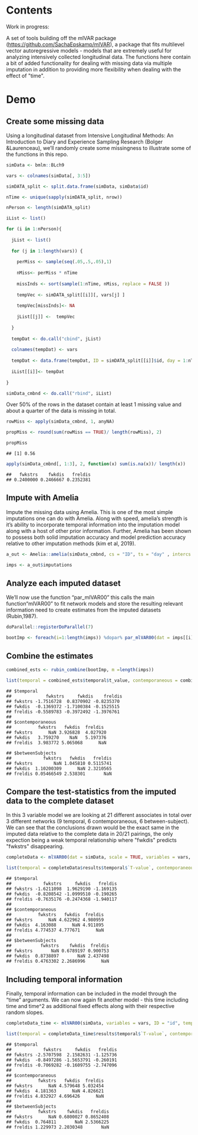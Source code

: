 
# Contents

Work in progress:

A set of tools building off the mlVAR package (https://github.com/SachaEpskamp/mlVAR), a package that fits multilevel vector autoregressive models - models that are extremely useful for analyzing intensively collected longitudinal data. The functions here contain a bit of added functionality for dealing with missing data via multiple imputation in addition to providing more flexibility when dealing with the effect of "time".

# Demo

## Create some missing data

Using a longitudinal dataset from Intensive Longitudinal Methods: An Introduction to Diary and Experience Sampling Research (Bolger &Laurenceau), we’ll randomly create some missingness to illustrate some of the functions in this repo.

``` r
simData <- bmlm::BLch9

vars <- colnames(simData[, 3:5])

simDATA_split <- split.data.frame(simData, simData$id)

nTime <- unique(sapply(simDATA_split, nrow))

nPerson <- length(simDATA_split)

iList <- list()

for (i in 1:nPerson){
  
  jList <- list()
  
  for (j in 1:length(vars)) {
    
    perMiss <- sample(seq(.05,.5,.05),1)
    
    nMiss<- perMiss * nTime
    
    missInds <- sort(sample(1:nTime, nMiss, replace = FALSE ))
    
    tempVec <- simDATA_split[[i]][, vars[j] ] 
    
    tempVec[missInds]<- NA
    
    jList[[j]] <-  tempVec
    
  }
  
  tempDat <- do.call("cbind", jList)
  
  colnames(tempDat) <- vars
  
  tempDat <- data.frame(tempDat, ID = simDATA_split[[i]]$id, day = 1:nTime )
  
  iList[[i]]<- tempDat
  
}

simData_cmbnd <- do.call("rbind", iList)
```

Over 50% of the rows in the dataset contain at least 1 missing value and about a quarter of the data is missing in total.

``` r
rowMiss <- apply(simData_cmbnd, 1, anyNA)

propMiss <- round(sum(rowMiss == TRUE)/ length(rowMiss), 2)

propMiss
```

    ## [1] 0.56

``` r
apply(simData_cmbnd[, 1:3], 2, function(x) sum(is.na(x))/ length(x))
```

    ##   fwkstrs    fwkdis   freldis 
    ## 0.2400000 0.2466667 0.2352381

## Impute with Amelia

Impute the missing data using Amelia. This is one of the most simple imputations one can do with Amelia. Along with speed, amelia’s strength is it’s ability to incorporate temporal information into the imputation model along with a host of other prior information. Further, Amelia has been shown to possess both solid imputation accuracy and model prediction accuracy relative to other imputation methods (kim et al, 2019).

``` r
a_out <- Amelia::amelia(simData_cmbnd, cs = "ID", ts = "day" , intercs = TRUE , m = 10, p2s = FALSE, lags = vars, leads = vars)

imps <- a_out$imputations
```

## Analyze each imputed dataset

We’ll now use the function “par_mlVAR00” this calls the main function“mlVAR00” to fit network models and store the resulting relevant information need to create estimates from the imputed datasets (Rubin,1987).

``` r
doParallel::registerDoParallel(7)

bootImp <- foreach(i=1:length(imps)) %dopar% par_mlVAR00(dat = imps[[i]], scale = TRUE, variables = vars, ID = "ID", rfStructure = c("correlated", "correlated"), timeArgs = list(NULL, NULL, FALSE))
```

## Combine the estimates

``` r
combined_ests <- rubin_combine(bootImp, m =length(imps))

list(temporal = combined_ests$temporal$t_value, contemporaneous = combined_ests$contemporaneous_network$t_value, betweenSubjects = combined_ests$`between-subjects_network`$t_value)
```

    ## $temporal
    ##             fwkstrs     fwkdis    freldis
    ## fwkstrs -1.7516728  0.8370902 -0.8235370
    ## fwkdis  -0.1369372 -1.7100384 -0.1525515
    ## freldis -0.5589783 -0.3972492 -1.3976761
    ## 
    ## $contemporaneous
    ##          fwkstrs   fwkdis  freldis
    ## fwkstrs      NaN 3.926828  4.027920
    ## fwkdis   3.759270    NaN   5.197376
    ## freldis  3.983772 5.065068      NaN

    ## $betweenSubjects
    ##            fwkstrs   fwkdis   freldis
    ## fwkstrs        NaN 1.045810 0.5115741
    ## fwkdis  1.10200309      NaN 2.3210565
    ## freldis 0.05466549 2.538301       NaN

## Compare the test-statistics from the imputed data to the complete dataset
In this 3 variable model we are looking at 21 different associates in total over 3 different networks (9 temporal, 6 contemporaneous, 6 between-subject). We can see that the conclusions drawn would be the exact same in the imputed data relative to the complete data in 20/21 pairings, the only expection being a weak temporal relationship where "fwkdis" predicts "fwkstrs" disappearing.

``` r
completeData <- mlVAR00(dat = simData, scale = TRUE, variables = vars, ID = "id", temporal = "correlated", contemporaneous = "correlated")
```

``` r
list(temporal = completeData$results$temporal$`T-value`, contemporaneous = completeData$results$contemporaneous$`T-value`, betweenSubjects = completeData$results$`between-subjects`$`T-value`)
```

    ## $temporal
    ##            fwkstrs     fwkdis   freldis
    ## fwkstrs -1.6211098  1.9629190 -1.169135
    ## fwkdis  -0.8208542 -1.0999510 -0.190265
    ## freldis -0.7635176 -0.2474368 -1.940117
    ## 
    ## $contemporaneous
    ##          fwkstrs   fwkdis  freldis
    ## fwkstrs      NaN 4.622962 4.980959
    ## fwkdis  4.163088      NaN 4.911895
    ## freldis 4.774537 4.777671      NaN
    ## 
    ## $betweenSubjects
    ##           fwkstrs    fwkdis  freldis
    ## fwkstrs       NaN 0.6789197 0.900753
    ## fwkdis  0.8738897       NaN 2.437498
    ## freldis 0.4763302 2.2686996      NaN


## Including temporal information
Finally, temporal information can be included in the model through the “time” arguments. We can now again fit another model - this time including time and time^2 as additional fixed effects along with their respective random slopes.

``` r
completeData_time <- mlVAR00(simData, variables = vars, ID = "id", temporal = "correlated", contemporaneous = "correlated" , scale = TRUE, timeVar = "time", timePoly = 2, timeRandom = TRUE )
```

``` r
list(temporal = completeData_time$results$temporal$`T-value`, contemporaneous = completeData_time$results$contemporaneous$`T-value`, betweenSubjects = completeData_time$results$`between-subjects`$`T-value`)
```

    ## $temporal
    ##            fwkstrs     fwkdis   freldis
    ## fwkstrs -2.5707598  2.1582631 -1.125736
    ## fwkdis  -0.8497286 -1.5653791 -0.260191
    ## freldis -0.7069282 -0.1609755 -2.747096
    ## 
    ## $contemporaneous
    ##          fwkstrs   fwkdis  freldis
    ## fwkstrs      NaN 4.579648 5.032454
    ## fwkdis  4.181363      NaN 4.826621
    ## freldis 4.832927 4.696426      NaN
    ## 
    ## $betweenSubjects
    ##          fwkstrs    fwkdis   freldis
    ## fwkstrs      NaN 0.6800027 0.8652408
    ## fwkdis  0.764811       NaN 2.5366225
    ## freldis 1.229973 2.2030348       NaN
